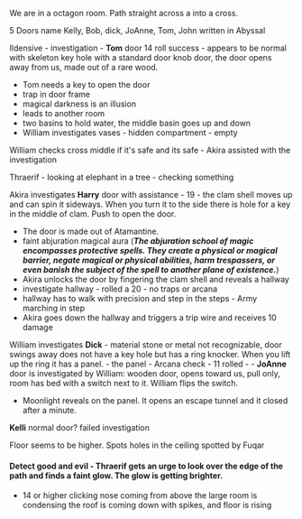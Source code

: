 We are in a octagon room.
Path straight across a into a cross.

5 Doors name Kelly, Bob, dick, JoAnne, Tom, John written in Abyssal
 
Ildensive - investigation - 
**Tom** door 14 roll success - appears to be normal with skeleton key hole with a standard door knob door, the door opens away from us, made out of a rare wood. 
- Tom needs a key to open the door
- trap in door frame
- magical darkness is an illusion
- leads to another room
- two basins to hold water, the middle basin goes up and down
-  William investigates vases - hidden compartment - empty

William checks cross middle if it's safe and its safe - Akira assisted with the investigation

Thraerif - looking at elephant in a tree - checking something 

Akira investigates **Harry** door with assistance - 19 - the clam shell moves up
 and can spin it sideways. When you turn it to the side there is hole for a key in the middle of clam. Push to open the door.
 - The door is made out of Atamantine.
 - faint abjuration magical aura (**_The abjuration school of magic encompasses protective spells. They create a physical or magical barrier, negate magical or physical abilities, harm trespassers, or even banish the subject of the spell to another plane of existence._**)
 - Akira unlocks the door by fingering the clam shell and reveals a hallway
 - investigate hallway - rolled a 20 - no traps or arcana 
 - hallway has to walk with precision and step in the steps - Army marching in step
 - Akira goes down the hallway and triggers a trip wire and receives 10 damage
   
William investigates **Dick**  - material stone or metal not recognizable, door swings away does not have a key hole but has a ring knocker. When you lift up the ring it has a panel. 
	- the panel - Arcana  check - 11 rolled - 
	- 
**JoAnne** door is investigated by William:  wooden door, opens toward us, pull only, room has bed with a switch next to it. William flips the switch. 
- Moonlight reveals on the panel. It opens an escape tunnel and it closed after a minute. 

**Kelli** normal door? failed investigation

Floor seems to be higher. Spots holes in the ceiling spotted by Fuqar

#### Detect good and evil - Thraerif gets an urge to look over the edge of the path and finds a faint glow. The glow is getting brighter.
- 14 or higher clicking nose coming from above the large room is condensing the roof is coming down with spikes, and floor is rising




